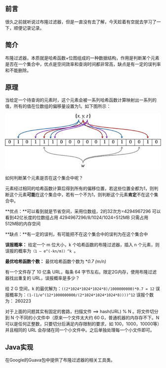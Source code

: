 ## 前言

很久之前就听说过布隆过滤器，但是一直没有去了解，今天趁着有空就去学习了一下，顺便记录记录。

## 简介

布隆过滤器，本质就是哈希函数+位图组成的一种数据结构，作用是判断某个元素是否在一个集合中，优点是空间效率和查询时间都非常高，缺点是有一定的误判率和不能删除。

## 原理

当给定一个待查询的元素时，这个元素会被一系列哈希函数计算映射出一系列的值，所有的值在位数组的偏移量设置为1。如下图所示：

![](../images/bloom-filter.jpg)

如何判断某个元素是否在这个集合中呢？

元素经过相同的哈希函数计算后得到所有的偏移位置，若这些位置全都为1，则判断这个元素**可能**在这个集合中，若有一个不为1，则判断这个元素**肯定**不在这个集合中。

**优点：**可以看到就是节省空间，采用位数组，2的32次方=4294967296 可以看到42亿长度的位数组占用 4294967296/8/1024/1024=512MB 只需占用512MB的内存空间

**缺点：**有一定的误判，有可能把不在这个集合中的误判为在这个集合中

**误报概率：** 给定一个 m 位大小，k 个哈希函数的布隆过滤器，插入 n 个元素，则误报的概率为`（1 – e^(-kn/m)）^k `。

**最优哈希函数个数：** 最优哈希函数个数为 **0.7 *(m/n)**

有一个文件存了 10 亿条 URL，每条 64 字节左右。限定2G内存，使用布隆过滤器找出重复的 URL，误报概率是多少？

给 2 G 空间，k 的最优解为：`((2*1024*1024*1024*8)/1000000000)*0.7 = 12`
误报概率为：`(1-(1/e^(12*1000000000/(2*1024*1024*1024*8))))^12`
误报个数为： 260223

对于上面的问题其实有固定的套路，扫描文件 ==> hash(URL) % N 。将文件切分到 N 个不同的小文件中（原来一个文件太大约 60 G，普通机器的内存存不下。N 可以是任何正整数，只要切分后满足内存限制的要求，如 100，1000，10000等）并且相同的 URL 会存储在同一个小文件中。之后单独处理每一个小文件即可。

## Java实现

在Google的Guava包中提供了布隆过滤器的相关工具类。

